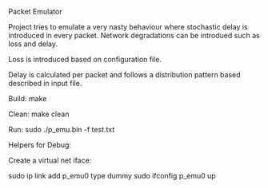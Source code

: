 Packet Emulator

Project tries to emulate a very nasty behaviour where stochastic delay is introduced in every packet. 
Network degradations can be introdued such as loss and delay. 

Loss is introduced based on configuration file.

Delay is calculated per packet and follows a distribution pattern based described in input file.

Build:
make

Clean: 
make clean

Run:
sudo ./p_emu.bin -f test.txt



Helpers for Debug:

Create a virtual net iface:

sudo ip link add p_emu0 type dummy
sudo ifconfig p_emu0 up



